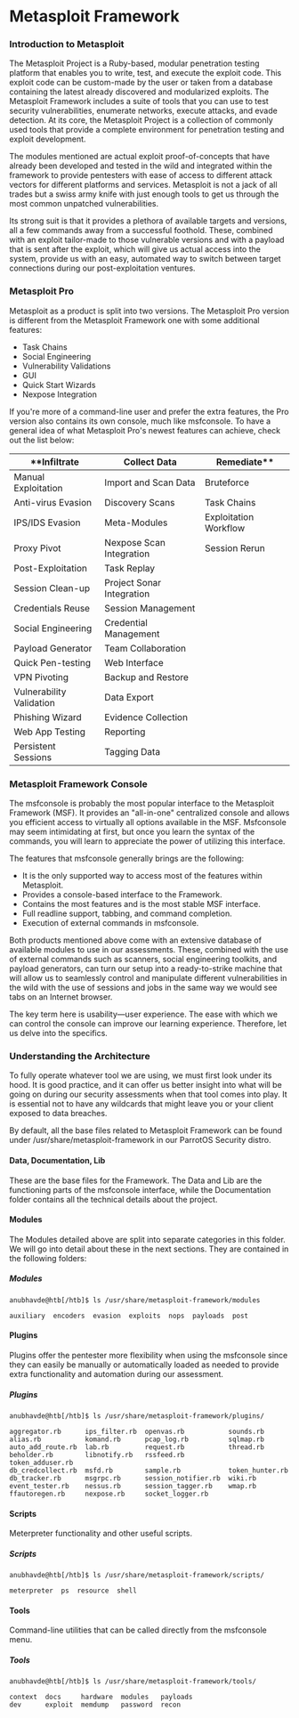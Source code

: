 # **Metasploit Framework**
### **Introduction to Metasploit**
The Metasploit Project is a Ruby-based, modular penetration testing platform that enables you to write, test, and execute the exploit code. This exploit code can be custom-made by the user or taken from a database containing the latest already discovered and modularized exploits. The Metasploit Framework includes a suite of tools that you can use to test security vulnerabilities, enumerate networks, execute attacks, and evade detection. At its core, the Metasploit Project is a collection of commonly used tools that provide a complete environment for penetration testing and exploit development.

The modules mentioned are actual exploit proof-of-concepts that have already been developed and tested in the wild and integrated within the framework to provide pentesters with ease of access to different attack vectors for different platforms and services. Metasploit is not a jack of all trades but a swiss army knife with just enough tools to get us through the most common unpatched vulnerabilities.

Its strong suit is that it provides a plethora of available targets and versions, all a few commands away from a successful foothold. These, combined with an exploit tailor-made to those vulnerable versions and with a payload that is sent after the exploit, which will give us actual access into the system, provide us with an easy, automated way to switch between target connections during our post-exploitation ventures.

### **Metasploit Pro**
Metasploit as a product is split into two versions. The Metasploit Pro version is different from the Metasploit Framework one with some additional features:
- Task Chains
- Social Engineering
- Vulnerability Validations
- GUI
- Quick Start Wizards
- Nexpose Integration

If you're more of a command-line user and prefer the extra features, the Pro version also contains its own console, much like msfconsole.
To have a general idea of what Metasploit Pro's newest features can achieve, check out the list below:

|**Infiltrate	          |Collect Data	                 |Remediate**
|-----------------------|------------------------------|-------------------------
|Manual Exploitation	  |Import and Scan Data	         |Bruteforce
|Anti-virus Evasion	    |Discovery Scans	             |Task Chains
|IPS/IDS Evasion	      |Meta-Modules	                 |Exploitation Workflow
|Proxy Pivot	          |Nexpose Scan Integration	     |Session Rerun
|Post-Exploitation		                                 |Task Replay
|Session Clean-up		                                   |Project Sonar Integration
|Credentials Reuse		                                 |Session Management
|Social Engineering		                                 |Credential Management
|Payload Generator		                                 |Team Collaboration
|Quick Pen-testing		                                 |Web Interface
|VPN Pivoting		                                       |Backup and Restore
|Vulnerability Validation		                           |Data Export
|Phishing Wizard		                                   |Evidence Collection
|Web App Testing		                                   |Reporting
|Persistent Sessions		                               |Tagging Data

### **Metasploit Framework Console**
The msfconsole is probably the most popular interface to the Metasploit Framework (MSF). It provides an "all-in-one" centralized console and allows you efficient access to virtually all options available in the MSF. Msfconsole may seem intimidating at first, but once you learn the syntax of the commands, you will learn to appreciate the power of utilizing this interface.

The features that msfconsole generally brings are the following:
- It is the only supported way to access most of the features within Metasploit.
- Provides a console-based interface to the Framework.
- Contains the most features and is the most stable MSF interface.
- Full readline support, tabbing, and command completion.
- Execution of external commands in msfconsole.

Both products mentioned above come with an extensive database of available modules to use in our assessments. These, combined with the use of external commands such as scanners, social engineering toolkits, and payload generators, can turn our setup into a ready-to-strike machine that will allow us to seamlessly control and manipulate different vulnerabilities in the wild with the use of sessions and jobs in the same way we would see tabs on an Internet browser.

The key term here is usability—user experience. The ease with which we can control the console can improve our learning experience. Therefore, let us delve into the specifics.

### **Understanding the Architecture**
To fully operate whatever tool we are using, we must first look under its hood. It is good practice, and it can offer us better insight into what will be going on during our security assessments when that tool comes into play. It is essential not to have any wildcards that might leave you or your client exposed to data breaches.

By default, all the base files related to Metasploit Framework can be found under /usr/share/metasploit-framework in our ParrotOS Security distro.

#### **Data, Documentation, Lib**
These are the base files for the Framework. The Data and Lib are the functioning parts of the msfconsole interface, while the Documentation folder contains all the technical details about the project.

#### **Modules**
The Modules detailed above are split into separate categories in this folder. We will go into detail about these in the next sections. They are contained in the following folders:
##### Modules
```console
anubhavde@htb[/htb]$ ls /usr/share/metasploit-framework/modules

auxiliary  encoders  evasion  exploits  nops  payloads  post
```

#### **Plugins**
Plugins offer the pentester more flexibility when using the msfconsole since they can easily be manually or automatically loaded as needed to provide extra functionality and automation during our assessment.
##### Plugins
```console
anubhavde@htb[/htb]$ ls /usr/share/metasploit-framework/plugins/

aggregator.rb      ips_filter.rb  openvas.rb           sounds.rb
alias.rb           komand.rb      pcap_log.rb          sqlmap.rb
auto_add_route.rb  lab.rb         request.rb           thread.rb
beholder.rb        libnotify.rb   rssfeed.rb           token_adduser.rb
db_credcollect.rb  msfd.rb        sample.rb            token_hunter.rb
db_tracker.rb      msgrpc.rb      session_notifier.rb  wiki.rb
event_tester.rb    nessus.rb      session_tagger.rb    wmap.rb
ffautoregen.rb     nexpose.rb     socket_logger.rb
```

#### **Scripts**
Meterpreter functionality and other useful scripts.
##### Scripts
```console
anubhavde@htb[/htb]$ ls /usr/share/metasploit-framework/scripts/

meterpreter  ps  resource  shell
```

#### **Tools**
Command-line utilities that can be called directly from the msfconsole menu.
##### Tools
```console
anubhavde@htb[/htb]$ ls /usr/share/metasploit-framework/tools/

context  docs     hardware  modules   payloads
dev      exploit  memdump   password  recon
```


